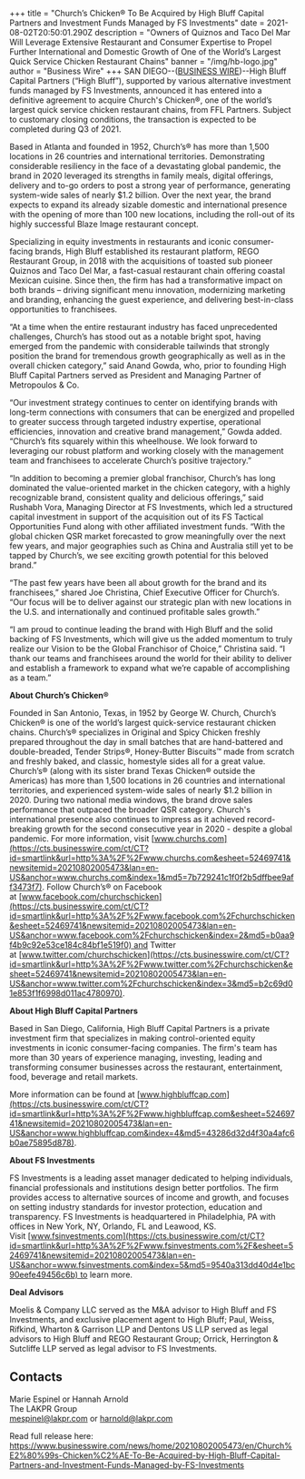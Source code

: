 +++
title = "Church’s Chicken® To Be Acquired by High Bluff Capital Partners and Investment Funds Managed by FS Investments"
date = 2021-08-02T20:50:01.290Z
description = "Owners of Quiznos and Taco Del Mar Will Leverage Extensive Restaurant and Consumer Expertise to Propel Further International and Domestic Growth of One of the World’s Largest Quick Service Chicken Restaurant Chains"
banner = "/img/hb-logo.jpg"
author = "Business Wire"
+++
SAN DIEGO--([BUSINESS WIRE](https://www.businesswire.com/))--High Bluff Capital Partners (“High Bluff”), supported by various alternative investment funds managed by FS Investments, announced it has entered into a definitive agreement to acquire Church's Chicken®, one of the world’s largest quick service chicken restaurant chains, from FFL Partners. Subject to customary closing conditions, the transaction is expected to be completed during Q3 of 2021.

Based in Atlanta and founded in 1952, Church’s® has more than 1,500 locations in 26 countries and international territories. Demonstrating considerable resiliency in the face of a devastating global pandemic, the brand in 2020 leveraged its strengths in family meals, digital offerings, delivery and to-go orders to post a strong year of performance, generating system-wide sales of nearly $1.2 billion. Over the next year, the brand expects to expand its already sizable domestic and international presence with the opening of more than 100 new locations, including the roll-out of its highly successful Blaze Image restaurant concept.

Specializing in equity investments in restaurants and iconic consumer-facing brands, High Bluff established its restaurant platform, REGO Restaurant Group, in 2018 with the acquisitions of toasted sub pioneer Quiznos and Taco Del Mar, a fast-casual restaurant chain offering coastal Mexican cuisine. Since then, the firm has had a transformative impact on both brands – driving significant menu innovation, modernizing marketing and branding, enhancing the guest experience, and delivering best-in-class opportunities to franchisees.

“At a time when the entire restaurant industry has faced unprecedented challenges, Church’s has stood out as a notable bright spot, having emerged from the pandemic with considerable tailwinds that strongly position the brand for tremendous growth geographically as well as in the overall chicken category,” said Anand Gowda, who, prior to founding High Bluff Capital Partners served as President and Managing Partner of Metropoulos & Co.

“Our investment strategy continues to center on identifying brands with long-term connections with consumers that can be energized and propelled to greater success through targeted industry expertise, operational efficiencies, innovation and creative brand management,” Gowda added. “Church’s fits squarely within this wheelhouse. We look forward to leveraging our robust platform and working closely with the management team and franchisees to accelerate Church’s positive trajectory.”

“In addition to becoming a premier global franchisor, Church’s has long dominated the value-oriented market in the chicken category, with a highly recognizable brand, consistent quality and delicious offerings,” said Rushabh Vora, Managing Director at FS Investments, which led a structured capital investment in support of the acquisition out of its FS Tactical Opportunities Fund along with other affiliated investment funds. “With the global chicken QSR market forecasted to grow meaningfully over the next few years, and major geographies such as China and Australia still yet to be tapped by Church’s, we see exciting growth potential for this beloved brand.”

“The past few years have been all about growth for the brand and its franchisees,” shared Joe Christina, Chief Executive Officer for Church’s. “Our focus will be to deliver against our strategic plan with new locations in the U.S. and internationally and continued profitable sales growth.”

“I am proud to continue leading the brand with High Bluff and the solid backing of FS Investments, which will give us the added momentum to truly realize our Vision to be the Global Franchisor of Choice,” Christina said. “I thank our teams and franchisees around the world for their ability to deliver and establish a framework to expand what we’re capable of accomplishing as a team.”

**About Church’s Chicken®**

Founded in San Antonio, Texas, in 1952 by George W. Church, Church’s Chicken® is one of the world’s largest quick-service restaurant chicken chains. Church’s® specializes in Original and Spicy Chicken freshly prepared throughout the day in small batches that are hand-battered and double-breaded, Tender Strips®, Honey-Butter Biscuits™ made from scratch and freshly baked, and classic, homestyle sides all for a great value. Church’s® (along with its sister brand Texas Chicken® outside the Americas) has more than 1,500 locations in 26 countries and international territories, and experienced system-wide sales of nearly $1.2 billion in 2020. During two national media windows, the brand drove sales performance that outpaced the broader QSR category. Church's international presence also continues to impress as it achieved record-breaking growth for the second consecutive year in 2020 - despite a global pandemic. For more information, visit [www.churchs.com](https://cts.businesswire.com/ct/CT?id=smartlink&url=http%3A%2F%2Fwww.churchs.com&esheet=52469741&newsitemid=20210802005473&lan=en-US&anchor=www.churchs.com&index=1&md5=7b729241c1f0f2b5dffbee9aff3473f7). Follow Church’s® on Facebook at [www.facebook.com/churchschicken](https://cts.businesswire.com/ct/CT?id=smartlink&url=http%3A%2F%2Fwww.facebook.com%2Fchurchschicken&esheet=52469741&newsitemid=20210802005473&lan=en-US&anchor=www.facebook.com%2Fchurchschicken&index=2&md5=b0aa9f4b9c92e53ce184c84bf1e519f0) and Twitter at [www.twitter.com/churchschicken](https://cts.businesswire.com/ct/CT?id=smartlink&url=http%3A%2F%2Fwww.twitter.com%2Fchurchschicken&esheet=52469741&newsitemid=20210802005473&lan=en-US&anchor=www.twitter.com%2Fchurchschicken&index=3&md5=b2c69d01e853f1f6998d011ac4780970).

**About High Bluff Capital Partners**

Based in San Diego, California, High Bluff Capital Partners is a private investment firm that specializes in making control-oriented equity investments in iconic consumer-facing companies. The firm's team has more than 30 years of experience managing, investing, leading and transforming consumer businesses across the restaurant, entertainment, food, beverage and retail markets.

More information can be found at [www.highbluffcap.com](https://cts.businesswire.com/ct/CT?id=smartlink&url=http%3A%2F%2Fwww.highbluffcap.com&esheet=52469741&newsitemid=20210802005473&lan=en-US&anchor=www.highbluffcap.com&index=4&md5=43286d32d4f30a4afc6b0ae75895d878).

**About FS Investments**

FS Investments is a leading asset manager dedicated to helping individuals, financial professionals and institutions design better portfolios. The firm provides access to alternative sources of income and growth, and focuses on setting industry standards for investor protection, education and transparency. FS Investments is headquartered in Philadelphia, PA with offices in New York, NY, Orlando, FL and Leawood, KS. Visit [www.fsinvestments.com](https://cts.businesswire.com/ct/CT?id=smartlink&url=http%3A%2F%2Fwww.fsinvestments.com%2F&esheet=52469741&newsitemid=20210802005473&lan=en-US&anchor=www.fsinvestments.com&index=5&md5=9540a313dd40d4e1bc90eefe49456c6b) to learn more.

**Deal Advisors**

Moelis & Company LLC served as the M&A advisor to High Bluff and FS Investments, and exclusive placement agent to High Bluff; Paul, Weiss, Rifkind, Wharton & Garrison LLP and Dentons US LLP served as legal advisors to High Bluff and REGO Restaurant Group; Orrick, Herrington & Sutcliffe LLP served as legal advisor to FS Investments.

## Contacts

Marie Espinel or Hannah Arnold\
The LAKPR Group\
[mespinel@lakpr.com](mailto:mespinel@lakpr.com) or [harnold@lakpr.com](mailto:harnold@lakpr.com)

Read full release here: https://www.businesswire.com/news/home/20210802005473/en/Church%E2%80%99s-Chicken%C2%AE-To-Be-Acquired-by-High-Bluff-Capital-Partners-and-Investment-Funds-Managed-by-FS-Investments
